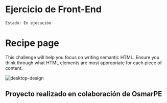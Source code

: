 # Ejercicio de Front-End

`Estado: En ejecución`

<h1>Recipe page</h1>

<p>This challenge will help you focus on writing semantic HTML. Ensure you think through what HTML elements are most appropriate for each piece of content.</p>

![desktop-design](https://github.com/user-attachments/assets/6f0fec58-a653-4dd8-87fd-b2e71aad420b)


<h2>Proyecto realizado en colaboración de OsmarPE</h2>

